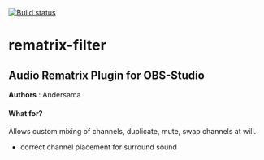 [![Build status](https://ci.appveyor.com/api/projects/status/mdvuol8kuitkrk9f/branch/full-mix-sse?svg=true)](https://ci.appveyor.com/project/Andersama/rematrix-filter/branch/full-mix-sse)
# rematrix-filter

## Audio Rematrix Plugin for OBS-Studio ##

**Authors** :  Andersama

#### What for? ####
Allows custom mixing of channels, duplicate, mute, swap channels at will.
* correct channel placement for surround sound
